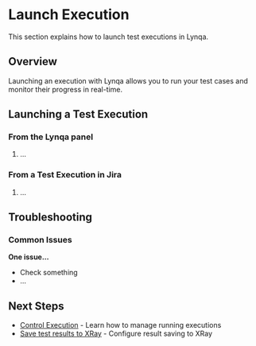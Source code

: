 # Launch Execution

This section explains how to launch test executions in Lynqa.

## Overview

Launching an execution with Lynqa allows you to run your test cases and monitor their progress in real-time.

## Launching a Test Execution

### From the Lynqa panel

1. ...

### From a Test Execution in Jira

1. ...

## Troubleshooting

### Common Issues

**One issue...**
- Check something
- ...

## Next Steps

- [Control Execution](control-execution.md) - Learn how to manage running executions
- [Save test results to XRay](xray-integration.md) - Configure result saving to XRay
